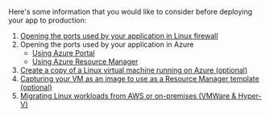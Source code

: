 Here's some information that you would like to consider before deploying your app to production:

1. [Opening the ports used by your application in Linux firewall](./opening-ports-in-centos.md)
2. Opening the ports used by your application in Azure
    - [Using Azure Portal](./opening-ports-in-azure-portal.md)
    - [Using Azure Resource Manager](./opening-ports-in-arm.md)
3. [Create a copy of a Linux virtual machine running on Azure (optional)](./create-copy-azure-linux-vm.md)
4. [Capturing your VM as an image to use as a Resource Manager template (optional)](./capture-azure-vm.md)
5. [Migrating Linux workloads from AWS or on-premises (VMWare & Hyper-V)](./migrating-to-azure-with-asr.md)
